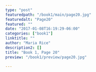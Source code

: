 ```yaml
---
type: "post"
featuredpath: "/book1/main/page20.jpg"
featuredalt: "Page20"
featured: ""
date: "2017-01-08T16:19:29-06:00"
categories: ["book1"]
linktitle: ""
author: "Maria Rice"
description2: []
title: "Book 1, Page 20"
preview: "/book1/preview/page20.jpg"

---
```


